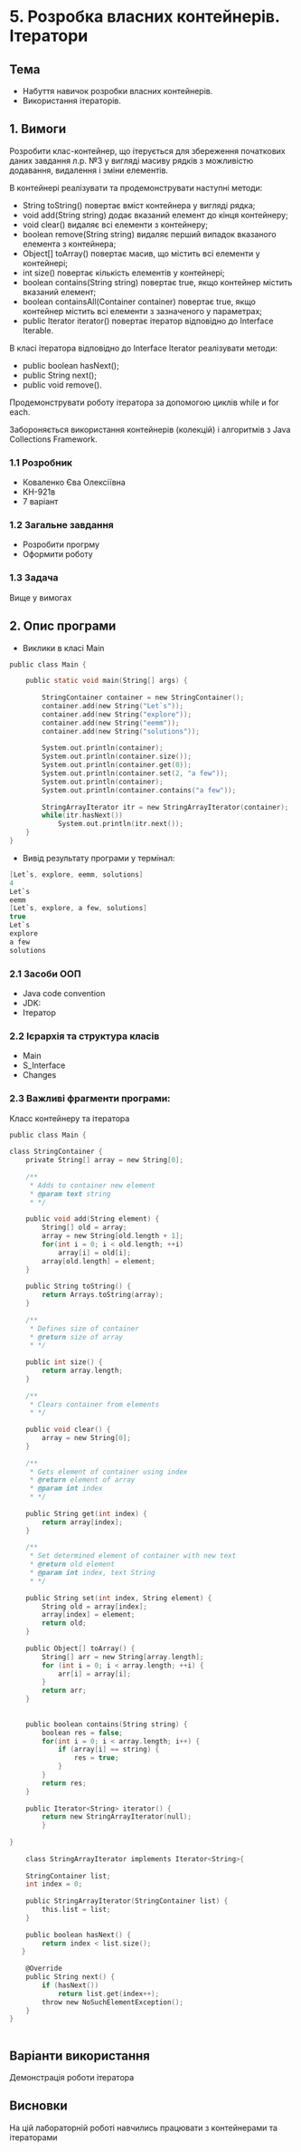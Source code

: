 # 5. Розробка власних контейнерів. Ітератори
## Тема
* Набуття навичок розробки власних контейнерів.
* Використання ітераторів.
## 1. Вимоги
Розробити клас-контейнер, що ітерується для збереження початкових даних завдання л.р. №3 у вигляді масиву рядків з можливістю додавання, видалення і зміни елементів.

В контейнері реалізувати та продемонструвати наступні методи:

* String toString() повертає вміст контейнера у вигляді рядка;
* void add(String string) додає вказаний елемент до кінця контейнеру;
* void clear() видаляє всі елементи з контейнеру;
* boolean remove(String string) видаляє перший випадок вказаного елемента з контейнера;
* Object[] toArray() повертає масив, що містить всі елементи у контейнері;
* int size() повертає кількість елементів у контейнері;
* boolean contains(String string) повертає true, якщо контейнер містить вказаний елемент;
* boolean containsAll(Container container) повертає true, якщо контейнер містить всі елементи з зазначеного у параметрах;
* public Iterator<String> iterator() повертає ітератор відповідно до Interface Iterable.

В класі ітератора відповідно до Interface Iterator реалізувати методи:

* public boolean hasNext();
* public String next();
* public void remove().

Продемонструвати роботу ітератора за допомогою циклів while и for each.

Забороняється використання контейнерів (колекцій) і алгоритмів з Java Collections Framework.


### 1.1 Розробник
* Коваленко Єва Олексіївна
* КН-921в
* 7 варіант
### 1.2 Загальне завдання
* Розробити прогрму
* Оформити роботу
### 1.3 Задача
Вище у вимогах
## 2. Опис програми
* Виклики в класі Main
  
```c 
public class Main {

	public static void main(String[] args) {
			
		StringContainer container = new StringContainer();
		container.add(new String("Let`s"));
		container.add(new String("explore"));
		container.add(new String("eemm"));
		container.add(new String("solutions"));
		
		System.out.println(container);
		System.out.println(container.size());
		System.out.println(container.get(0));
		System.out.println(container.set(2, "a few"));
		System.out.println(container);
		System.out.println(container.contains("a few"));
		
		StringArrayIterator itr = new StringArrayIterator(container);
		while(itr.hasNext())
            System.out.println(itr.next()); 
	}
}
```
  
* Вивід результату програми у термінал:
  
```c 
[Let`s, explore, eemm, solutions]
4
Let`s
eemm
[Let`s, explore, a few, solutions]
true
Let`s
explore
a few
solutions

```

### 2.1 Засоби ООП
  
* Java code convention
* JDK:
* Ітератор

### 2.2 Ієрархія та структура класів
* Main
* S_Interface
* Changes

### 2.3 Важливі фрагменти програми:
Класс контейнеру та ітератора

```c
public class Main {
	
class StringContainer {
	private String[] array = new String[0];
	
	/** 
	 * Adds to container new element 
	 * @param text string
	 * */
	
	public void add(String element) {
		String[] old = array;
		array = new String[old.length + 1];
		for(int i = 0; i < old.length; ++i)
			array[i] = old[i];
		array[old.length] = element;
	}
	
	public String toString() {
		return Arrays.toString(array);
	}
	
	/** 
	 * Defines size of container
	 * @return size of array
	 * */
	
	public int size() {  
		return array.length;
	}
	
	/** 
	 * Clears container from elements 
	 * */
	
	public void clear() { 
		array = new String[0];
	}
	
	/** 
	 * Gets element of container using index
	 * @return element of array
	 * @param int index 
	 * */
	
	public String get(int index) { 
		return array[index];
	}
	
	/** 
	 * Set determined element of container with new text
	 * @return old element
	 * @param int index, text String
	 * */
	
	public String set(int index, String element) {
		String old = array[index];
		array[index] = element;
		return old;
	}	
	
	public Object[] toArray() {
		String[] arr = new String[array.length]; 
		for (int i = 0; i < array.length; ++i) {
			arr[i] = array[i];
		}
		return arr;		
	}
	
	
	public boolean contains(String string) {
		boolean res = false;
		for(int i = 0; i < array.length; i++) {
			if (array[i] == string) {
				res = true;
			} 	
		}
		return res;
	}
		
	public Iterator<String> iterator() {
		return new StringArrayIterator(null);
		}
		    	
}
	
	class StringArrayIterator implements Iterator<String>{
	
	StringContainer list;
    int index = 0;
	
    public StringArrayIterator(StringContainer list) {
        this.list = list;
    }
    
    public boolean hasNext() {
        return index < list.size();  
   }
    
    @Override
    public String next() {
        if (hasNext())
            return list.get(index++);
        throw new NoSuchElementException();
    }
}
	
```
## Варіанти використання
Демонстрація роботи ітератора
## Висновки
На цій лабораторній роботі навчились працювати з контейнерами та ітераторами
 
